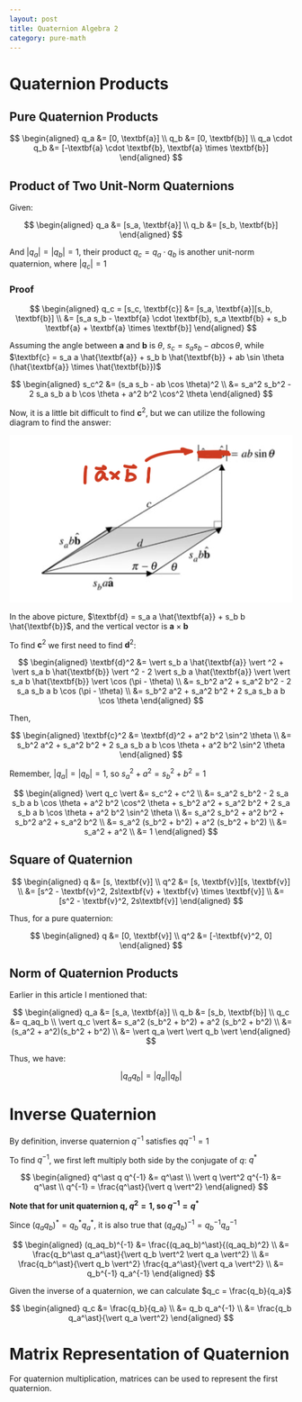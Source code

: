 ```yaml
---
layout: post
title: Quaternion Algebra 2
category: pure-math
---
```


# Quaternion Products

## Pure Quaternion Products

$$
\begin{aligned}
    q_a &= [0, \textbf{a}] \\
    q_b &= [0, \textbf{b}] \\
    q_a \cdot q_b &= [-\textbf{a} \cdot \textbf{b}, \textbf{a} \times \textbf{b}]
\end{aligned}
$$

## Product of Two Unit-Norm Quaternions

Given:

$$
\begin{aligned}
    q_a &= [s_a, \textbf{a}] \\
    q_b &= [s_b, \textbf{b}]
\end{aligned}
$$

And $\vert q_a \vert = \vert q_b \vert = 1$, their product $q_c = q_a \cdot q_b$ is another unit-norm quaternion, where $\vert q_c \vert = 1$

### Proof

$$
\begin{aligned}
    q_c = [s_c, \textbf{c}] &= [s_a, \textbf{a}][s_b, \textbf{b}] \\
    &= [s_a s_b - \textbf{a} \cdot \textbf{b}, s_a \textbf{b} + s_b \textbf{a} + \textbf{a} \times \textbf{b}]
\end{aligned}
$$

Assuming the angle between $\textbf{a}$ and $\textbf{b}$ is $\theta$, $s_c = s_a s_b - ab \cos \theta$, while $\textbf{c} = s_a a \hat{\textbf{a}} + s_b b \hat{\textbf{b}} + ab \sin \theta (\hat{\textbf{a}} \times \hat{\textbf{b}})$

$$
\begin{aligned}
    s_c^2 &= (s_a s_b - ab \cos \theta)^2 \\
    &= s_a^2 s_b^2 - 2 s_a s_b a b \cos \theta + a^2 b^2 \cos^2 \theta
\end{aligned}
$$

Now, it is a little bit difficult to find $\textbf{c}^2$, but we can utilize the following diagram to find the answer:

![picture 1](/images/2022-06-14-17-45-24-unit-norm-quaternion-find-vector-c.png)

In the above picture, $\textbf{d} = s_a a \hat{\textbf{a}} + s_b b \hat{\textbf{b}}$, and the vertical vector is $\textbf{a} \times \textbf{b}$

To find $\textbf{c}^2$ we first need to find $\textbf{d}^2$:

$$
\begin{aligned}
    \textbf{d}^2 &= \vert s_b a \hat{\textbf{a}} \vert ^2 + \vert s_a b \hat{\textbf{b}} \vert ^2 - 2 \vert s_b a \hat{\textbf{a}} \vert \vert s_a b \hat{\textbf{b}} \vert \cos (\pi - \theta) \\
    &= s_b^2 a^2 + s_a^2 b^2 - 2 s_a s_b a b \cos (\pi - \theta) \\
    &= s_b^2 a^2 + s_a^2 b^2 + 2 s_a s_b a b \cos \theta
\end{aligned}
$$

Then,

$$
\begin{aligned}
    \textbf{c}^2 &= \textbf{d}^2 + a^2 b^2 \sin^2 \theta \\
    &= s_b^2 a^2 + s_a^2 b^2 + 2 s_a s_b a b \cos \theta + a^2 b^2 \sin^2 \theta
\end{aligned}
$$

Remember, $\vert q_a \vert = \vert q_b \vert = 1$, so $s_a^2 + a^2 = s_b^2 + b^2 = 1$

$$
\begin{aligned}
    \vert q_c \vert &= s_c^2 + c^2 \\
    &= s_a^2 s_b^2 - 2 s_a s_b a b \cos \theta + a^2 b^2 \cos^2 \theta + s_b^2 a^2 + s_a^2 b^2 + 2 s_a s_b a b \cos \theta + a^2 b^2 \sin^2 \theta \\
    &= s_a^2 s_b^2 + a^2 b^2 + s_b^2 a^2 + s_a^2 b^2 \\
    &= s_a^2 (s_b^2 + b^2) + a^2 (s_b^2 + b^2) \\
    &= s_a^2 + a^2 \\
    &= 1
\end{aligned}
$$

## Square of Quaternion

$$
\begin{aligned}
    q &= [s, \textbf{v}] \\
    q^2 &= [s, \textbf{v}][s, \textbf{v}] \\
    &= [s^2 - \textbf{v}^2, 2s\textbf{v} + \textbf{v} \times \textbf{v}] \\
    &= [s^2 - \textbf{v}^2, 2s\textbf{v}]
\end{aligned}
$$

Thus, for a pure quaternion:

$$
\begin{aligned}
    q &= [0, \textbf{v}] \\
    q^2 &= [-\textbf{v}^2, 0]
\end{aligned}
$$

## Norm of Quaternion Products

Earlier in this article I mentioned that:

$$
\begin{aligned}
    q_a &= [s_a, \textbf{a}] \\
    q_b &= [s_b, \textbf{b}] \\
    q_c &= q_aq_b \\
    \vert q_c \vert &= s_a^2 (s_b^2 + b^2) + a^2 (s_b^2 + b^2) \\
    &= (s_a^2 + a^2)(s_b^2 + b^2) \\
    &= \vert q_a \vert \vert q_b \vert
\end{aligned}
$$

Thus, we have:

$$
\vert q_a q_b \vert = \vert q_a \vert \vert q_b \vert
$$

# Inverse Quaternion

By definition, inverse quaternion $q^{-1}$ satisfies $q q^{-1} = 1$

To find $q^{-1}$, we first left multiply both side by the conjugate of $q$: $q^\ast$

$$
\begin{aligned}
    q^\ast q q^{-1} &= q^\ast \\
    \vert q \vert^2 q^{-1} &= q^\ast \\
    q^{-1} = \frac{q^\ast}{\vert q \vert^2}
\end{aligned}
$$

**Note that for unit quaternion q, $q^2 = 1$, so $q^{-1} = q^\ast$**

Since $(q_aq_b)^\ast = q_b^\ast q_a^\ast$, it is also true that $(q_aq_b)^{-1} = q_b^{-1} q_a^{-1}$

$$
\begin{aligned}
    (q_aq_b)^{-1} &= \frac{(q_aq_b)^\ast}{(q_aq_b)^2} \\
    &= \frac{q_b^\ast q_a^\ast}{\vert q_b \vert^2 \vert q_a \vert^2} \\
    &= \frac{q_b^\ast}{\vert q_b \vert^2} \frac{q_a^\ast}{\vert q_a \vert^2} \\
    &= q_b^{-1} q_a^{-1}
\end{aligned}
$$

Given the inverse of a quaternion, we can calculate $q_c = \frac{q_b}{q_a}$

$$
\begin{aligned}
    q_c &= \frac{q_b}{q_a} \\
    &= q_b q_a^{-1} \\
    &= \frac{q_b q_a^\ast}{\vert q_a \vert^2}
\end{aligned}
$$

# Matrix Representation of Quaternion

For quaternion multiplication, matrices can be used to represent the first quaternion.
